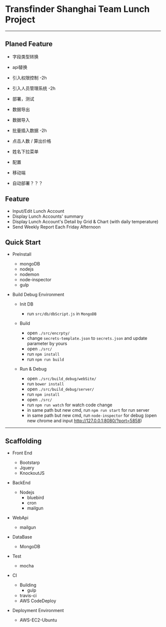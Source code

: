 # Transfinder Shanghai Team Lunch Project
----

## Planed Feature
- 字段类型转换
- api替换

- 引入权限控制 -2h
- 引入人员管理系统 -2h
- 部署，测试

- 数据导出
- 数据导入

- 批量插入数据 -2h
- 点击人数 / 算出价格
- 姓名下拉菜单

- 配置
- 移动端
- 自动部署？？？

## Feature
- Input/Edit Lunch Account
- Display Lunch Accounts' summary
- Display Lunch Account's Detail by Grid & Chart (with daily temperature)
- Send Weekly Report Each Friday Afternoon

## Quick Start
- PreInstall
    - mongoDB
    - nodejs
    - nodemon
    - node-inspector
    - gulp

- Build Debug Environment
    - Init DB
        - run ```src/db/dbScript.js``` in ```MongoDB```

    - Build
        - open ```./src/encrpty/```
        - change ```secrets-template.json``` to ```secrets.json``` and update parameter by yours
        - open ```./src/```
        - run ```npm install ```
        - run ```npm run build```

    - Run & Debug
        - open ```./src/build_debug/webSite/```
        - run ```bower install ```
        - open ```./src/build_debug/server/```
        - run ```npm install ```
        - open ```./src/```
        - run ```npm run watch``` for watch code change
        - in same path but new cmd, run ```npm run start``` for run server
        - in same path but new cmd, run ```node-inspector``` for debug (open new chrome and input http://127.0.0.1:8080/?port=5858)

----

## Scaffolding

- Front End
    - Bootstarp
    - Jquery
    - KnockoutJS

- BackEnd
    - Nodejs
        - bluebird
        - cron
        - mailgun

- WebApi
    - mailgun

- DataBase
    - MongoDB

- Test
    - mocha

- CI
    - Building
        - gulp
    - travis-ci
    - AWS CodeDeploy

- Deployment Environment
    - AWS-EC2-Ubuntu
